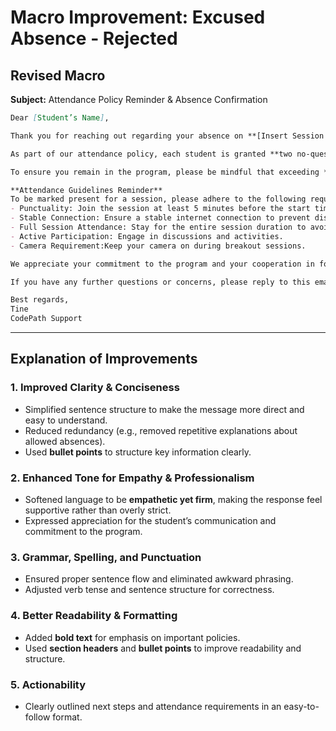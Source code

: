 # **Macro Improvement: Excused Absence - Rejected**

## **Revised Macro**

**Subject:** Attendance Policy Reminder & Absence Confirmation

```md
Dear [Student’s Name],

Thank you for reaching out regarding your absence on **[Insert Session Date]**. We understand that unexpected situations can arise, and we appreciate your proactive communication.

As part of our attendance policy, each student is granted **two no-questions-asked absences** to accommodate unforeseen circumstances. Since these absences are meant to provide flexibility, we regret to inform you that your absence on **[Insert Session Date]** will be counted toward your total allowed absences.

To ensure you remain in the program, please be mindful that exceeding **three unexcused absences** will result in withdrawal.

**Attendance Guidelines Reminder**
To be marked present for a session, please adhere to the following requirements:
- Punctuality: Join the session at least 5 minutes before the start time.
- Stable Connection: Ensure a stable internet connection to prevent disruptions.
- Full Session Attendance: Stay for the entire session duration to avoid being marked absent.
- Active Participation: Engage in discussions and activities.
- Camera Requirement:Keep your camera on during breakout sessions.

We appreciate your commitment to the program and your cooperation in following these policies to maintain a productive learning experience.

If you have any further questions or concerns, please reply to this email—we’re happy to assist you.

Best regards,
Tine  
CodePath Support  
```

---

## **Explanation of Improvements**

### **1. Improved Clarity & Conciseness**
- Simplified sentence structure to make the message more direct and easy to understand.
- Reduced redundancy (e.g., removed repetitive explanations about allowed absences).
- Used **bullet points** to structure key information clearly.

### **2. Enhanced Tone for Empathy & Professionalism**
- Softened language to be **empathetic yet firm**, making the response feel supportive rather than overly strict.
- Expressed appreciation for the student’s communication and commitment to the program.

### **3. Grammar, Spelling, and Punctuation**
- Ensured proper sentence flow and eliminated awkward phrasing.
- Adjusted verb tense and sentence structure for correctness.

### **4. Better Readability & Formatting**
- Added **bold text** for emphasis on important policies.
- Used **section headers** and **bullet points** to improve readability and structure.

### **5. Actionability**
- Clearly outlined next steps and attendance requirements in an easy-to-follow format.
